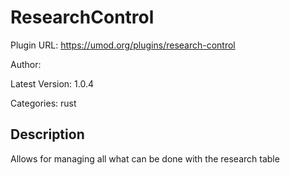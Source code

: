 # ResearchControl

Plugin URL: https://umod.org/plugins/research-control

Author: 

Latest Version: 1.0.4

Categories: rust

## Description

Allows for managing all what can be done with the research table
